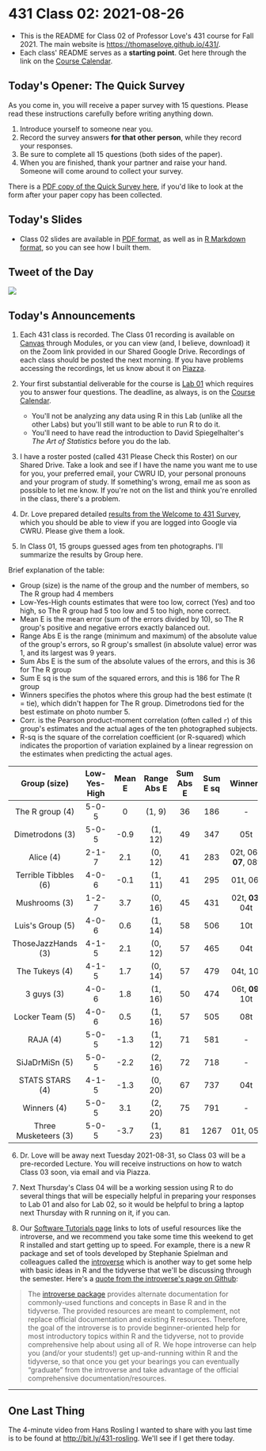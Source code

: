 # 431 Class 02: 2021-08-26

- This is the README for Class 02 of Professor Love's 431 course for Fall 2021. The main website is https://thomaselove.github.io/431/.
- Each class' README serves as a **starting point**. Get here through the link on the [Course Calendar](https://thomaselove.github.io/431/calendar.html).

## Today's Opener: The Quick Survey

As you come in, you will receive a paper survey with 15 questions. Please read these instructions carefully before writing anything down.

1. Introduce yourself to someone near you.
2. Record the survey answers **for that other person**, while they record your responses.
3. Be sure to complete all 15 questions (both sides of the paper).
4. When you are finished, thank your partner and raise your hand. Someone will come around to collect your survey.

There is a [PDF copy of the Quick Survey here](https://github.com/THOMASELOVE/431-2021/blob/main/classes/class02/431_quick_survey_2021-08-26.pdf), if you'd like to look at the form after your paper copy has been collected.

## Today's Slides

- Class 02 slides are available in [PDF format](https://github.com/THOMASELOVE/431-2021/blob/main/classes/class02/431-class02-slides.pdf), as well as in [R Markdown format](https://github.com/THOMASELOVE/431-2021/blob/main/classes/class02/431-class02-slides.Rmd), so you can see how I built them.

## Tweet of the Day

![](https://github.com/THOMASELOVE/431-2021/blob/main/classes/class02/images/victor_2021-08-24.PNG)

## Today's Announcements

1. Each 431 class is recorded. The Class 01 recording is available on [Canvas](https://canvas.case.edu/) through Modules, or you can view (and, I believe, download) it on the Zoom link provided in our Shared Google Drive. Recordings of each class should be posted the next morning. If you have problems accessing the recordings, let us know about it on [Piazza](https://thomaselove.github.io/431/).

2. Your first substantial deliverable for the course is [Lab 01](https://github.com/THOMASELOVE/431-2021/blob/main/labs/lab01/lab01.md) which requires you to answer four questions. The deadline, as always, is on the [Course Calendar](https://thomaselove.github.io/431/calendar.html).
    - You'll not be analyzing any data using R in this Lab (unlike all the other Labs) but you'll still want to be able to run R to do it.
    - You'll need to have read the introduction to David Spiegelhalter's *The Art of Statistics* before you do the lab. 

3. I have a roster posted (called 431 Please Check this Roster) on our Shared Drive. Take a look and see if I have the name you want me to use for you, your preferred email, your CWRU ID, your personal pronouns and your program of study. If something's wrong, email me as soon as possible to let me know. If you're not on the list and think you're enrolled in the class, there's a problem.

4. Dr. Love prepared detailed [results from the Welcome to 431 Survey](https://bit.ly/welcome-to-431-results), which you should be able to view if you are logged into Google via CWRU. Please give them a look.

5. In Class 01, 15 groups guessed ages from ten photographs. I'll summarize the results by Group here.

Brief explanation of the table:

- Group (size) is the name of the group and the number of members, so The R group had 4 members
- Low-Yes-High counts estimates that were too low, correct (Yes) and too high, so The R group had 5 too low and 5 too high, none correct.
- Mean E is the mean error (sum of the errors divided by 10), so The R group's positive and negative errors exactly balanced out.
- Range Abs E is the range (minimum and maximum) of the absolute value of the group's errors, so R group's smallest (in absolute value) error was 1, and its largest was 9 years.
- Sum Abs E is the sum of the absolute values of the errors, and this is 36 for The R group
- Sum E sq is the sum of the squared errors, and this is 186 for The R group
- Winners specifies the photos where this group had the best estimate (t = tie), which didn't happen for The R group. Dimetrodons tied for the best estimate on photo number 5.
- Corr. is the Pearson product-moment correlation (often called `r`) of this group's estimates and the actual ages of the ten photographed subjects.
- R-sq is the square of the correlation coefficient (or R-squared) which indicates the proportion of variation explained by a linear regression on the estimates when predicting the actual ages.

Group (size) | Low-Yes-High | Mean E | Range Abs E | Sum Abs E | Sum E sq | Winners | Corr. | R-sq
:-----: | :-----: | :----: | :----: | :----: | :----: | :-------: | :-----: | :----:
The R group (4) | 5-0-5 | 0 | (1, 9) | 36 | 186 | - | 0.985 | 0.970
Dimetrodons (3) | 5-0-5 | -0.9 | (1, 12) | 49 | 347 | 05t | 0.979 | 0.959
Alice (4) | 2-1-7 | 2.1 | (0, 12) | 41 | 283 | 02t, 06t, **07**, 08t | 0.976 | 0.953
Terrible Tibbles (6) | 4-0-6 | -0.1 | (1, 11) | 41 | 295 | 01t, 06t | 0.974 | 0.949
Mushrooms (3) | 1-2-7 | 3.7 | (0, 16) | 45 | 431 | 02t, **03**, 04t | 0.974 | 0.948
Luis's Group (5) | 4-0-6 | 0.6 | (1, 14) | 58 | 506 | 10t | 0.962 | 0.925
ThoseJazzHands (3) | 4-1-5 | 2.1 | (0, 12) | 57 | 465 | 04t | 0.960 | 0.921
The Tukeys (4) | 4-1-5 | 1.7 | (0, 14) | 57 | 479 | 04t, 10t | 0.956 | 0.914
3 guys (3) | 4-0-6 | 1.8 | (1, 16) | 50 | 474 | 06t, **09**, 10t | 0.956 | 0.914
Locker Team (5) | 4-0-6 | 0.5 | (1, 16) | 57 | 505 | 08t | 0.951 | 0.905
RAJA (4) | 5-0-5 | -1.3 | (1, 12) | 71 | 581 | - | 0.946 | 0.896
SiJaDrMiSn (5) | 5-0-5 | -2.2 | (2, 16) | 72 | 718 | - | 0.937 | 0.878
STATS STARS (4) | 4-1-5 | -1.3 | (0, 20) | 67 | 737 | 04t | 0.933 | 0.871
Winners (4) | 5-0-5 | 3.1 | (2, 20) | 75 | 791 | - | 0.933 | 0.870
Three Musketeers (3) | 5-0-5 | -3.7 | (1, 23) | 81 | 1267 | 01t, 05t | 0.932 | 0.869

6. Dr. Love will be away next Tuesday 2021-08-31, so Class 03 will be a pre-recorded Lecture. You will receive instructions on how to watch Class 03 soon, via email and via Piazza. 

7. Next Thursday's Class 04 will be a working session using R to do several things that will be especially helpful in preparing your responses to Lab 01 and also for Lab 02, so it would be helpful to bring a laptop next Thursday with R running on it, if you can.

8. Our [Software Tutorials page](https://github.com/THOMASELOVE/431-2021/blob/main/software/README.md) links to lots of useful resources like the introverse, and we recommend you take some time this weekend to get R installed and start getting up to speed. For example, there is a new R package and set of tools developed by Stephanie Spielman and colleagues called the [introverse](https://spielmanlab.github.io/introverse/articles/introverse_online.html) which is another way to get some help with basic ideas in R and the tidyverse that we'll be discussing through the semester. Here's a [quote from the introverse's page on Github](https://spielmanlab.github.io/introverse/index.html):

> The [introverse package](https://spielmanlab.github.io/introverse/index.html) provides alternate documentation for commonly-used functions and concepts in Base R and in the tidyverse. The provided resources are meant to complement, not replace official documentation and existing R resources. Therefore, the goal of the introverse is to provide beginner-oriented help for most introductory topics within R and the tidyverse, not to provide comprehensive help about using all of R. We hope introverse can help you (and/or your students!) get up-and-running within R and the tidyverse, so that once you get your bearings you can eventually “graduate” from the introverse and take advantage of the official comprehensive documentation/resources.
 
-----------------

## One Last Thing

The 4-minute video from Hans Rosling I wanted to share with you last time is to be found at http://bit.ly/431-rosling. We'll see if I get there today.

